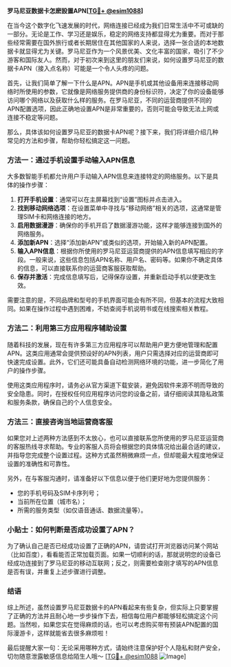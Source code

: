 **罗马尼亚数据卡怎麽設置APN[[TG💪+ @esim1088](https://t.me/s/esim1088)]**

在当今这个数字化飞速发展的时代，网络连接已经成为我们日常生活中不可或缺的一部分。无论是工作、学习还是娱乐，稳定的网络支持都显得尤为重要。而对于那些经常需要在国外旅行或者长期居住在其他国家的人来说，选择一张合适的本地数据卡就显得尤为关键。罗马尼亚作为一个风景优美、文化丰富的国家，吸引了不少游客和国际友人。然而，对于初次来到这里的朋友们来说，如何设置罗马尼亚的数据卡APN（接入点名称）可能是一个令人头疼的问题。

首先，让我们简单了解一下什么是APN。APN是手机或其他设备用来连接移动网络时所使用的参数，它就像是网络服务提供商的身份标识符，决定了你的设备能够访问哪个网络以及获取什么样的服务。在罗马尼亚，不同的运营商提供不同的APN配置选项，因此正确地设置APN是非常重要的，否则可能会导致无法上网或连接不稳定等问题。

那么，具体该如何设置罗马尼亚的数据卡APN呢？接下来，我们将详细介绍几种常见的方法和步骤，帮助你轻松搞定这一问题。

### 方法一：通过手机设置手动输入APN信息

大多数智能手机都允许用户手动输入APN信息来连接特定的网络服务。以下是具体的操作步骤：

1. **打开手机设置**：通常可以在主屏幕找到“设置”图标并点击进入。
2. **找到移动网络选项**：在设置菜单中寻找与“移动网络”相关的选项，这通常是管理SIM卡和网络连接的地方。
3. **启用数据漫游**：确保你的手机开启了数据漫游功能，这样才能够连接到国外的网络服务。
4. **添加新APN**：选择“添加新APN”或类似的选项，开始输入新的APN配置。
5. **输入APN信息**：根据你所使用的罗马尼亚运营商提供的APN信息填写相应的字段。一般来说，这些信息包括APN名称、用户名、密码等。如果你不确定具体的信息，可以直接联系你的运营商客服获取帮助。
6. **保存并激活**：完成信息填写后，记得保存设置，并重新启动手机以使更改生效。

需要注意的是，不同品牌和型号的手机界面可能会有所不同，但基本的流程大致相同。如果在操作过程中遇到困难，不妨查阅手机说明书或在线搜索相关教程。

### 方法二：利用第三方应用程序辅助设置

随着科技的发展，现在有许多第三方应用程序可以帮助用户更方便地管理和配置APN。这类应用通常会提供预设好的APN列表，用户只需选择对应的运营商即可快速完成设置。此外，它们还可能具备自动检测网络环境的功能，进一步简化了用户的操作步骤。

使用这类应用程序时，请务必从官方渠道下载安装，避免因软件来源不明而导致的安全隐患。同时，在授权任何应用程序访问您的设备之前，请仔细阅读其隐私政策和服务条款，确保自己的个人信息安全。

### 方法三：直接咨询当地运营商客服

如果您对上述两种方法感到不太放心，也可以直接联系您所使用的罗马尼亚运营商的客服热线寻求帮助。专业的客服人员将会根据您的具体情况给出最合适的建议，并指导您完成整个设置过程。这种方式虽然稍微麻烦一点，但却能最大程度地保证设置的准确性和可靠性。

另外，在与客服沟通时，请准备好以下信息以便于他们更好地为您提供服务：
- 您的手机号码及SIM卡序列号；
- 当前所在位置（城市名）；
- 所需的服务类型（如仅语音通话、数据流量等）。

### 小贴士：如何判断是否成功设置了APN？

为了确认自己是否已经成功设置了正确的APN，请尝试打开浏览器访问某个网站（比如百度），看看能否正常加载页面。如果一切顺利的话，那就说明您的设备已经成功连接到了罗马尼亚的移动互联网；反之，则需要检查刚才填写的APN信息是否有误，并重复上述步骤进行调整。

### 结语

综上所述，虽然设置罗马尼亚数据卡的APN看起来有些复杂，但实际上只要掌握了正确的方法并且耐心地一步步操作下去，相信每位用户都能够轻松搞定这个问题。当然啦，如果您实在觉得麻烦的话，也可以考虑购买带有预装APN配置的国际漫游卡，这样就能省去很多麻烦啦！

最后提醒大家一句：无论采用哪种方式，请始终注意保护好个人隐私和财产安全，切勿随意泄露敏感信息给陌生人哦～ [[TG💪+ @esim1088](https://t.me/s/esim1088) ![Image](https://i.postimg.cc/4NQfJmqS/Snipaste-2025-05-13-00-14-12.png)]